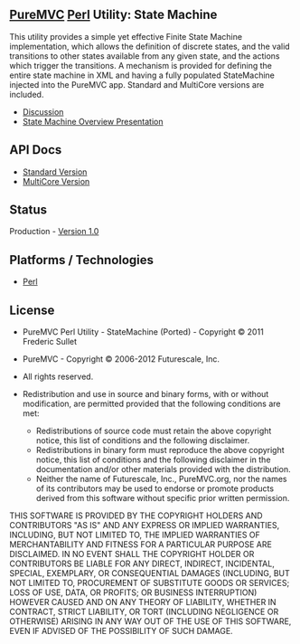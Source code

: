 ## [PureMVC](http://puremvc.github.com/) [Perl](https://github.com/PureMVC/puremvc-perl-standard-framework/wiki) Utility: State Machine
This utility provides a simple yet effective Finite State Machine implementation, which allows the definition of discrete states, and the valid transitions to other states available from any given state, and the actions which trigger the transitions. A mechanism is provided for defining the entire state machine in XML and having a fully populated StateMachine injected into the PureMVC app. Standard and MultiCore versions are included.

* [Discussion](http://forums.puremvc.org/index.php?topic=2058.0)
* [State Machine Overview Presentation](http://puremvc.tv/#P003/)

## API Docs
* [Standard Version](http://darkstar.puremvc.org/content_header.html?url=http://puremvc.org/pages/docs/Perl/Utility_Perl_StateMachine/doc-standard/&desc=PureMVC%20Standard%20Docs%20Perl%20Utility:%20State%20Machine)
* [MultiCore Version](http://darkstar.puremvc.org/content_header.html?url=http://puremvc.org/pages/docs/Haxe/Utility_Perl_StateMachine/doc-multicore/&desc=PureMVC%20MultiCore%20Docs%20Perl%20Utility:%20State%20Machine)

## Status
Production - [Version 1.0](https://github.com/PureMVC/puremvc-perl-util-statemachine/blob/master/VERSION)

## Platforms / Technologies
* [Perl](http://en.wikipedia.org/wiki/Perl)

## License
* PureMVC Perl Utility - StateMachine (Ported) - Copyright © 2011 Frederic Sullet  
* PureMVC - Copyright © 2006-2012 Futurescale, Inc.
* All rights reserved.

* Redistribution and use in source and binary forms, with or without modification, are permitted provided that the following conditions are met:

  * Redistributions of source code must retain the above copyright notice, this list of conditions and the following disclaimer.
  * Redistributions in binary form must reproduce the above copyright notice, this list of conditions and the following disclaimer in the documentation and/or other materials provided with the distribution.
  * Neither the name of Futurescale, Inc., PureMVC.org, nor the names of its contributors may be used to endorse or promote products derived from this software without specific prior written permission.

THIS SOFTWARE IS PROVIDED BY THE COPYRIGHT HOLDERS AND CONTRIBUTORS "AS IS" AND ANY EXPRESS OR IMPLIED WARRANTIES, INCLUDING, BUT NOT LIMITED TO, THE IMPLIED WARRANTIES OF MERCHANTABILITY AND FITNESS FOR A PARTICULAR PURPOSE ARE DISCLAIMED. IN NO EVENT SHALL THE COPYRIGHT HOLDER OR CONTRIBUTORS BE LIABLE FOR ANY DIRECT, INDIRECT, INCIDENTAL, SPECIAL, EXEMPLARY, OR CONSEQUENTIAL DAMAGES (INCLUDING, BUT NOT LIMITED TO, PROCUREMENT OF SUBSTITUTE GOODS OR SERVICES; LOSS OF USE, DATA, OR PROFITS; OR BUSINESS INTERRUPTION) HOWEVER CAUSED AND ON ANY THEORY OF LIABILITY, WHETHER IN CONTRACT, STRICT LIABILITY, OR TORT (INCLUDING NEGLIGENCE OR OTHERWISE) ARISING IN ANY WAY OUT OF THE USE OF THIS SOFTWARE, EVEN IF ADVISED OF THE POSSIBILITY OF SUCH DAMAGE.